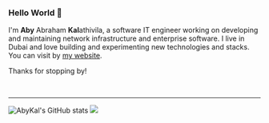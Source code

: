 ### Hello World 👋

I'm **Aby** Abraham **Kal**athivila, a software IT engineer working on developing and maintaining network infrastructure and enterprise software. I live in Dubai and love building and experimenting new technologies and stacks. You can visit by [my website](https://www.abykal.me/). 

Thanks for stopping by!

<br />

---

![AbyKal's GitHub stats](https://github-readme-stats.vercel.app/api?username=abykal&show_icons=true&theme=dark)
![](https://komarev.com/ghpvc/?username=abykal&label=Visitors&color=blueviolet)


